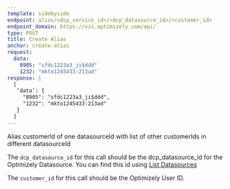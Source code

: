 ```yaml
---
template: sidebyside
endpoint: alias/<dcp_service_id>/<dcp_datasource_id>/<customer_id>
endpoint_domain: https://vis.optimizely.com/api/
type: POST
title: Create Alias
anchor: create-alias
request:
  data:
    8905: "sfdc1223a3_ji$ddd"
    1232: "mkto1245433:213ad"
response: |
  [
   ‘data’: {
     "8905": "sfdc1223a3_ji$ddd",
     "1232": "mkto1245433:213ad"
   }
  ]
---
```


Alias customerId of one datasourceId with list of other customerIds in different datasourceId


<div class="lego-attention lego-attention--warning push--bottom">

The `dcp_datasource_id` for this call should be the dcp_datasource_id for the Optimizely Datasource. You can find this id using [List Datasources](/rest/customer_profiles/#list-dcpservice-datasources)

The `customer_id` for this call should be the Optimizely User ID.

</div>
